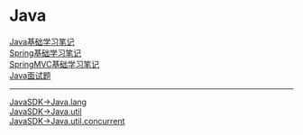 # Java
[Java基础学习笔记](https://github.com/YellowBull/Java/blob/master/java_base.md)<br/>
[Spring基础学习笔记](https://github.com/YellowBull/Java/blob/master/spring_base.md)<br/>
[SpringMVC基础学习笔记](https://github.com/YellowBull/Java/blob/master/springMVC_base.md)<br/>
[Java面试题](https://github.com/YellowBull/Java/blob/master/java_interview_questions.md)

<hr/>

[JavaSDK->Java.lang](https://github.com/YellowBull/Java/blob/master/java_lang.md)<br/>
[JavaSDK->Java.util](https://github.com/YellowBull/Java/blob/master/java_util.md)<br/>
[JavaSDK->Java.util.concurrent](https://github.com/YellowBull/Java/blob/master/java_util_concurrent.md)<br/>
